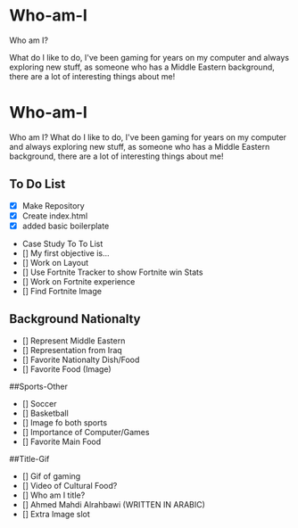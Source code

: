 # Who-am-I
Who am I?

What do I like to do, I've been gaming for years on my computer and always exploring new stuff, as someone who has a Middle Eastern background, there are a lot of interesting things about me!

# Who-am-I
Who am I? What do I like to do, I've been gaming for years on my computer and always exploring new stuff, as someone who has a Middle Eastern background, there are a lot of interesting things about me!

## To Do List
- [x] Make Repository
- [x] Create index.html
- [x] added basic boilerplate
- Case Study To To List
 - [] My first objective is...
 - [] Work on Layout
- [] Use Fortnite Tracker to show Fortnite win Stats
- [] Work on Fortnite experience
- [] Find Fortnite Image

## Background Nationalty
- [] Represent Middle Eastern
- [] Representation from Iraq
- [] Favorite Nationalty Dish/Food
- [] Favorite Food (Image)

##Sports-Other
- [] Soccer
- [] Basketball
- [] Image fo both sports
- [] Importance of Computer/Games
- [] Favorite Main Food

##Title-Gif
- [] Gif of gaming
- [] Video of Cultural Food?
- [] Who am I title?
- [] Ahmed Mahdi Alrahbawi (WRITTEN IN ARABIC)
- [] Extra Image slot
